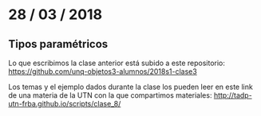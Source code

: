 # 28 / 03 / 2018

## Tipos paramétricos

Lo que escribimos la clase anterior está subido a este repositorio: https://github.com/unq-objetos3-alumnos/2018s1-clase3

Los temas y el ejemplo dados durante la clase los pueden leer en este link de una materia de la UTN con la que compartimos materiales: http://tadp-utn-frba.github.io/scripts/clase_8/
